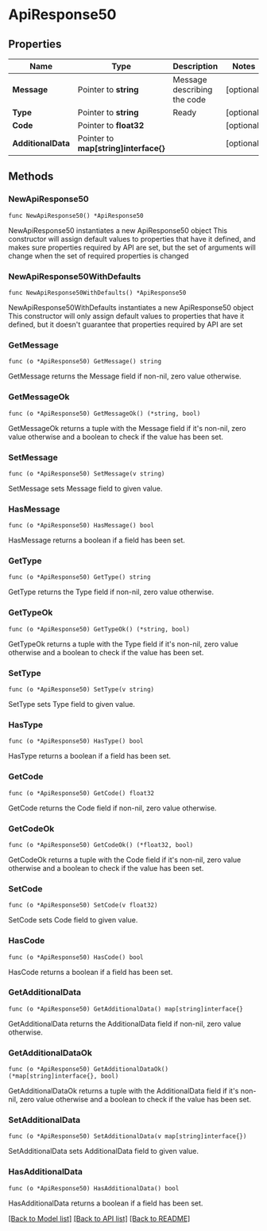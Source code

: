 # ApiResponse50

## Properties

Name | Type | Description | Notes
------------ | ------------- | ------------- | -------------
**Message** | Pointer to **string** | Message describing the code | [optional] 
**Type** | Pointer to **string** | Ready | [optional] 
**Code** | Pointer to **float32** |  | [optional] 
**AdditionalData** | Pointer to **map[string]interface{}** |  | [optional] 

## Methods

### NewApiResponse50

`func NewApiResponse50() *ApiResponse50`

NewApiResponse50 instantiates a new ApiResponse50 object
This constructor will assign default values to properties that have it defined,
and makes sure properties required by API are set, but the set of arguments
will change when the set of required properties is changed

### NewApiResponse50WithDefaults

`func NewApiResponse50WithDefaults() *ApiResponse50`

NewApiResponse50WithDefaults instantiates a new ApiResponse50 object
This constructor will only assign default values to properties that have it defined,
but it doesn't guarantee that properties required by API are set

### GetMessage

`func (o *ApiResponse50) GetMessage() string`

GetMessage returns the Message field if non-nil, zero value otherwise.

### GetMessageOk

`func (o *ApiResponse50) GetMessageOk() (*string, bool)`

GetMessageOk returns a tuple with the Message field if it's non-nil, zero value otherwise
and a boolean to check if the value has been set.

### SetMessage

`func (o *ApiResponse50) SetMessage(v string)`

SetMessage sets Message field to given value.

### HasMessage

`func (o *ApiResponse50) HasMessage() bool`

HasMessage returns a boolean if a field has been set.

### GetType

`func (o *ApiResponse50) GetType() string`

GetType returns the Type field if non-nil, zero value otherwise.

### GetTypeOk

`func (o *ApiResponse50) GetTypeOk() (*string, bool)`

GetTypeOk returns a tuple with the Type field if it's non-nil, zero value otherwise
and a boolean to check if the value has been set.

### SetType

`func (o *ApiResponse50) SetType(v string)`

SetType sets Type field to given value.

### HasType

`func (o *ApiResponse50) HasType() bool`

HasType returns a boolean if a field has been set.

### GetCode

`func (o *ApiResponse50) GetCode() float32`

GetCode returns the Code field if non-nil, zero value otherwise.

### GetCodeOk

`func (o *ApiResponse50) GetCodeOk() (*float32, bool)`

GetCodeOk returns a tuple with the Code field if it's non-nil, zero value otherwise
and a boolean to check if the value has been set.

### SetCode

`func (o *ApiResponse50) SetCode(v float32)`

SetCode sets Code field to given value.

### HasCode

`func (o *ApiResponse50) HasCode() bool`

HasCode returns a boolean if a field has been set.

### GetAdditionalData

`func (o *ApiResponse50) GetAdditionalData() map[string]interface{}`

GetAdditionalData returns the AdditionalData field if non-nil, zero value otherwise.

### GetAdditionalDataOk

`func (o *ApiResponse50) GetAdditionalDataOk() (*map[string]interface{}, bool)`

GetAdditionalDataOk returns a tuple with the AdditionalData field if it's non-nil, zero value otherwise
and a boolean to check if the value has been set.

### SetAdditionalData

`func (o *ApiResponse50) SetAdditionalData(v map[string]interface{})`

SetAdditionalData sets AdditionalData field to given value.

### HasAdditionalData

`func (o *ApiResponse50) HasAdditionalData() bool`

HasAdditionalData returns a boolean if a field has been set.


[[Back to Model list]](../README.md#documentation-for-models) [[Back to API list]](../README.md#documentation-for-api-endpoints) [[Back to README]](../README.md)


